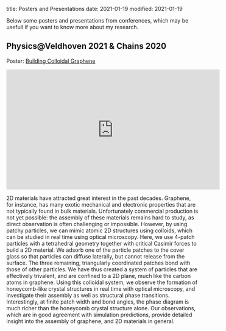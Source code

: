 title: Posters and Presentations
date: 2021-01-19
modified: 2021-01-19

Below some posters and presentations from conferences, which may be usefull if you want to know more about my research.

## Physics@Veldhoven 2021 & Chains 2020
Poster: [Building Colloidal Graphene]({static}/pdfs/posters/poster_chains_2020.pdf)

<iframe width="560" height="315" src="https://www.youtube-nocookie.com/embed/b7iBNJTj6DE" frameborder="0" allow="accelerometer; autoplay; clipboard-write; encrypted-media; gyroscope; picture-in-picture" allowfullscreen></iframe>

2D materials have attracted great interest in the past decades. Graphene, for instance, has many exotic mechanical and electronic properties that are not typically found in bulk materials. Unfortunately commercial production is not yet possible: the assembly of these materials remains hard to study, as direct observation is often challenging or impossible. However, by using patchy particles, we can mimic atomic 2D structures using colloids, which can be studied in real time using optical microscopy.
Here, we use 4-patch particles with a tetrahedral geometry together with critical Casimir forces to build a 2D material. We adsorb one of the particle patches to the cover glass so that particles can diffuse laterally, but cannot release from the surface. The three remaining, triangularly coordinated patches bond with those of other particles. We have thus created a system of particles that are effectively trivalent, and are confined to a 2D plane, much like the carbon atoms in graphene.
Using this colloidal system, we observe the formation of honeycomb-like crystal structures in real time with optical microscopy, and investigate their assembly as well as structural phase transitions. Interestingly, at finite patch width and bond angles, the phase diagram is much richer than the honeycomb crystal structure alone. Our observations, which are in good agreement with simulation predictions, provide detailed insight into the assembly of graphene, and 2D materials in general.
